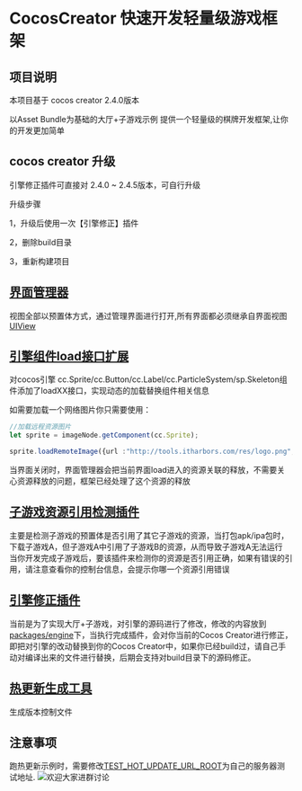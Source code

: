 CocosCreator 快速开发轻量级游戏框架
========

项目说明
--------

本项目基于 cocos creator 2.4.0版本

以Asset Bundle为基础的大厅+子游戏示例
提供一个轻量级的棋牌开发框架,让你的开发更加简单

cocos creator 升级
--------
引擎修正插件可直接对 2.4.0 ~ 2.4.5版本，可自行升级

升级步骤

1，升级后使用一次【引擎修正】插件

2，删除build目录

3，重新构建项目

[界面管理器](https://gitee.com/top-discover/QuickFramework/tree/2.4.0/assets/script/framework/base/UIManager.ts)
--------
视图全部以预置体方式，通过管理界面进行打开,所有界面都必须继承自界面视图[UIView](https://gitee.com/top-discover/QuickFramework/tree/2.4.0/assets/script/framework/ui/UIView.ts)

[引擎组件load接口扩展](https://gitee.com/top-discover/QuickFramework/tree/2.4.0/assets/script/framework/extentions/CocosExtention.js)
--------

对cocos引擎 cc.Sprite/cc.Button/cc.Label/cc.ParticleSystem/sp.Skeleton组件添加了loadXX接口，实现动态的加载替换组件相关信息

如需要加载一个网络图片你只需要使用：
```ts
//加载远程资源图片
let sprite = imageNode.getComponent(cc.Sprite);

sprite.loadRemoteImage({url :"http://tools.itharbors.com/res/logo.png", view : this});
```

当界面关闭时，界面管理器会把当前界面load进入的资源关联的释放，不需要关心资源释放的问题，框架已经处理了这个资源的释放

[子游戏资源引用检测插件](https://gitee.com/top-discover/QuickFramework/tree/2.4.0/packages/check_resources)
---------
主要是检测子游戏的预置体是否引用了其它子游戏的资源，当打包apk/ipa包时，下载子游戏A，但子游戏A中引用了子游戏B的资源，从而导致子游戏A无法运行
当你开发完成子游戏后，要该插件来检测你的资源是否引用正确，如果有错误的引用，请注意查看你的控制台信息，会提示你哪一个资源引用错误

[引擎修正插件](https://gitee.com/top-discover/QuickFramework/tree/2.4.0/packages/fix_engine)
---------
当前是为了实现大厅+子游戏，对引擎的源码进行了修改，修改的内容放到[packages/engine](https://gitee.com/top-discover/QuickFramework/tree/2.4.0/packages/engine)下，当执行完成插件，会对你当前的Cocos Creator进行修正，
即把对引擎的改动替换到你的Cocos Creator中，如果你已经build过，请自己手动对编译出来的文件进行替换，后期会支持对build目录下的源码修正。

[热更新生成工具](https://gitee.com/top-discover/QuickFramework/tree/2.4.0/packages/hot-update-tools)
--------
生成版本控制文件

注意事项
-------
跑热更新示例时，需要修改[TEST_HOT_UPDATE_URL_ROOT](https://gitee.com/top-discover/QuickFramework/blob/2.4.0/assets/script/common/config/Config.ts#L21)为自己的服务器测试地址.
![欢迎大家进群讨论](https://images.gitee.com/uploads/images/2021/0704/233403_8c07fe63_393413.jpeg "qrcode_1625412690446.jpg")
